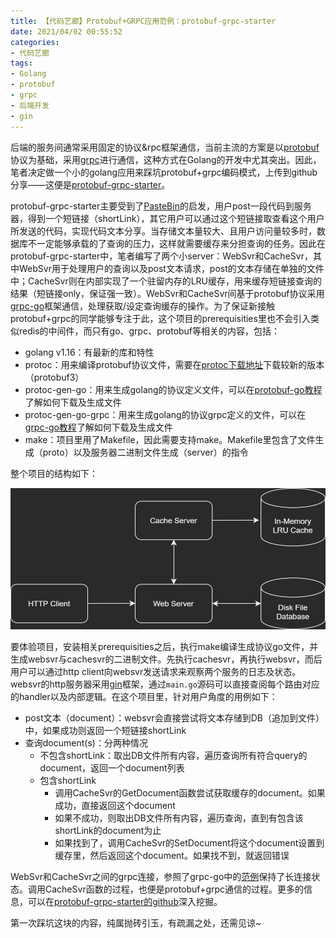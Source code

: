 ```yaml
---
title: 【代码艺廊】Protobuf+GRPC应用范例：protobuf-grpc-starter
date: 2021/04/02 00:55:52
categories:
- 代码艺廊
tags:
- Golang
- protobuf
- grpc
- 后端开发
- gin
---
```


后端的服务间通常采用固定的协议&rpc框架通信，当前主流的方案是以[protobuf](https://github.com/golang/protobuf)协议为基础，采用[grpc](https://www.grpc.io/)进行通信，这种方式在Golang的开发中尤其突出。因此，笔者决定做一个小的golang应用来踩坑protobuf+grpc编码模式，上传到github分享——这便是[protobuf-grpc-starter](https://github.com/utmhikari/protobuf-grpc-starter)。

protobuf-grpc-starter主要受到了[PasteBin](https://pastebin.com/)的启发，用户post一段代码到服务器，得到一个短链接（shortLink），其它用户可以通过这个短链接取查看这个用户所发送的代码，实现代码文本分享。当存储文本量较大、且用户访问量较多时，数据库不一定能够承载的了查询的压力，这样就需要缓存来分担查询的任务。因此在protobuf-grpc-starter中，笔者编写了两个小server：WebSvr和CacheSvr，其中WebSvr用于处理用户的查询以及post文本请求，post的文本存储在单独的文件中；CacheSvr则在内部实现了一个驻留内存的LRU缓存，用来缓存短链接查询的结果（短链接only，保证强一致）。WebSvr和CacheSvr间基于protobuf协议采用[grpc-go](https://github.com/grpc/grpc-go)框架通信，处理获取/设定查询缓存的操作。为了保证新接触protobuf+grpc的同学能够专注于此，这个项目的prerequisities里也不会引入类似redis的中间件，而只有go、grpc、protobuf等相关的内容，包括：

- golang v1.16：有最新的库和特性
- protoc：用来编译protobuf协议文件，需要在[protoc下载地址](https://developers.google.com/protocol-buffers/docs/downloads)下载较新的版本（protobuf3）
- protoc-gen-go：用来生成golang的协议定义文件，可以在[protobuf-go教程](https://developers.google.com/protocol-buffers/docs/gotutorial)了解如何下载及生成文件
- protoc-gen-go-grpc：用来生成golang的协议grpc定义的文件，可以在[grpc-go教程](https://grpc.io/docs/languages/go/quickstart/)了解如何下载及生成文件
- make：项目里用了Makefile，因此需要支持make。Makefile里包含了文件生成（proto）以及服务器二进制文件生成（server）的指令

整个项目的结构如下：

<!-- more -->

![protobuf_grpc_starter](/uploads/codegallery/protobuf_grpc_starter/structure.png)

要体验项目，安装相关prerequisities之后，执行make编译生成协议go文件，并生成websvr与cachesvr的二进制文件。先执行cachesvr，再执行websvr，而后用户可以通过http client向websvr发送请求来观察两个服务的日志及状态。websvr的http服务器采用[gin](https://github.com/gin-gonic/gin)框架，通过`main.go`源码可以直接查阅每个路由对应的handler以及内部逻辑。在这个项目里，针对用户角度的用例如下：

- post文本（document）：websvr会直接尝试将文本存储到DB（追加到文件）中，如果成功则返回一个短链接shortLink
- 查询document(s)：分两种情况
  - 不包含shortLink：取出DB文件所有内容，遍历查询所有符合query的document，返回一个document列表
  - 包含shortLink
    - 调用CacheSvr的GetDocument函数尝试获取缓存的document。如果成功，直接返回这个document
    - 如果不成功，则取出DB文件所有内容，遍历查询，直到有包含该shortLink的document为止
    - 如果找到了，调用CacheSvr的SetDocument将这个document设置到缓存里，然后返回这个document。如果找不到，就返回错误

WebSvr和CacheSvr之间的grpc连接，参照了grpc-go中的[范例](https://github.com/grpc/grpc-go/blob/master/examples/features/keepalive)保持了长连接状态。调用CacheSvr函数的过程，也便是protobuf+grpc通信的过程。更多的信息，可以在[protobuf-grpc-starter的github](https://github.com/utmhikari/protobuf-grpc-starter)深入挖掘。

第一次踩坑这块的内容，纯属抛砖引玉，有疏漏之处，还需见谅~

